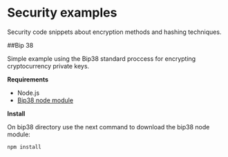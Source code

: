 # Security examples
Security code snippets about encryption methods and hashing techniques.

##Bip 38

Simple example using the Bip38 standard proccess for encrypting cryptocurrency private keys.

**Requirements**

* Node.js
* [Bip38 node module](https://github.com/bitcoinjs/bip38)

**Install**

On bip38 directory use the next command to download the bip38 node module:

```
npm install
```
